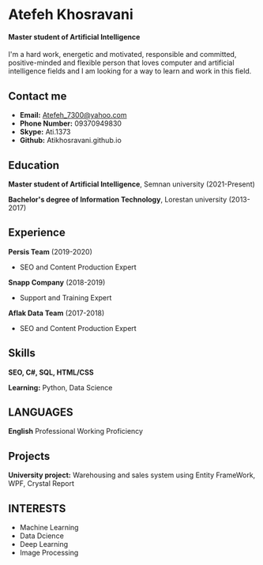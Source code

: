 Atefeh Khosravani
======

#### Master student of Artificial Intelligence
I'm a hard work, energetic and motivated, responsible and committed, positive-minded and flexible
person that loves computer and artificial intelligence fields and I am looking for a way to learn and
work in this field.


Contact me
------
- **Email:** Atefeh_7300@yahoo.com
- **Phone Number:** 09370949830
- **Skype:** Ati.1373
- **Github:** Atikhosravani.github.io


Education
---------
**Master student of Artificial Intelligence**, Semnan university (2021-Present)

**Bachelor's degree of Information Technology**, Lorestan university (2013-2017)


Experience
---------
**Persis Team** (2019-2020)

- SEO and Content Production Expert

**Snapp Company** (2018-2019)

- Support and Training Expert

**Aflak Data Team** (2017-2018)

- SEO and Content Production Expert


Skills
------
**SEO, C#, SQL, HTML/CSS**

**Learning:** Python, Data Science


LANGUAGES
------
**English** Professional Working Proficiency


Projects
--------
**University project:** Warehousing and sales system using Entity FrameWork, WPF,
Crystal Report


INTERESTS
------
- Machine Learning
- Data Dcience
- Deep Learning
- Image Processing